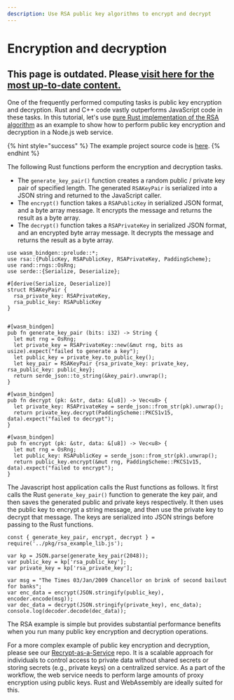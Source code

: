 ```yaml
---
description: Use RSA public key algorithms to encrypt and decrypt
---
```


# Encryption and decryption

## This page is outdated. Please[ visit here for the most up-to-date content.](https://www.secondstate.io/articles/encryption-and-decryption/)

One of the frequently performed computing tasks is public key encryption and decryption. Rust and C++ code vastly outperforms JavaScript code in these tasks. In this tutorial, let's use [pure Rust implementation of the RSA algorithm](https://crates.io/crates/rsa) as an example to show how to perform public key encryption and decryption in a Node.js web service.

{% hint style="success" %}
The example project source code is [here](https://github.com/second-state/rust-wasm-ai-demo).
{% endhint %}

The following Rust functions perform the encryption and decryption tasks.

* The `generate_key_pair()` function creates a random public / private key pair of specified length. The generated `RSAKeyPair` is serialized into a JSON string and returned to the JavaScript caller.
* The `encrypt()` function takes a `RSAPublicKey` in serialized JSON format, and a byte array message. It encrypts the message and returns the result as a byte array.
* The `decrypt()` function takes a `RSAPrivateKey` in serialized JSON format, and an encrypted byte array message. It decrypts the message and returns the result as a byte array.

```text
use wasm_bindgen::prelude::*;
use rsa::{PublicKey, RSAPublicKey, RSAPrivateKey, PaddingScheme};
use rand::rngs::OsRng;
use serde::{Serialize, Deserialize};

#[derive(Serialize, Deserialize)]
struct RSAKeyPair {
  rsa_private_key: RSAPrivateKey,
  rsa_public_key: RSAPublicKey
}


#[wasm_bindgen]
pub fn generate_key_pair (bits: i32) -> String {
  let mut rng = OsRng;
  let private_key = RSAPrivateKey::new(&mut rng, bits as usize).expect("failed to generate a key");
  let public_key = private_key.to_public_key();
  let key_pair = RSAKeyPair {rsa_private_key: private_key, rsa_public_key: public_key};
  return serde_json::to_string(&key_pair).unwrap();
}

#[wasm_bindgen]
pub fn decrypt (pk: &str, data: &[u8]) -> Vec<u8> {
  let private_key: RSAPrivateKey = serde_json::from_str(pk).unwrap();
  return private_key.decrypt(PaddingScheme::PKCS1v15, data).expect("failed to decrypt");
}

#[wasm_bindgen]
pub fn encrypt (pk: &str, data: &[u8]) -> Vec<u8> {
  let mut rng = OsRng;
  let public_key: RSAPublicKey = serde_json::from_str(pk).unwrap();
  return public_key.encrypt(&mut rng, PaddingScheme::PKCS1v15, data).expect("failed to encrypt");
}
```

The Javascript host application calls the Rust functions as follows. It first calls the Rust `generate_key_pair()` function to generate the key pair, and then saves the generated public and private keys respectively. It then uses the public key to encrypt a string message, and then use the private key to decrypt that message. The keys are serialized into JSON strings before passing to the Rust functions.

```text
const { generate_key_pair, encrypt, decrypt } = require('../pkg/rsa_example_lib.js');

var kp = JSON.parse(generate_key_pair(2048));
var public_key = kp['rsa_public_key'];
var private_key = kp['rsa_private_key'];

var msg = "The Times 03/Jan/2009 Chancellor on brink of second bailout for banks";
var enc_data = encrypt(JSON.stringify(public_key), encoder.encode(msg));
var dec_data = decrypt(JSON.stringify(private_key), enc_data);
console.log(decoder.decode(dec_data));
```

The RSA example is simple but provides substantial performance benefits when you run many public key encryption and decryption operations.

For a more complex example of public key encryption and decryption, please see our [Recrypt-as-a-Service](https://github.com/second-state/recrypt-as-a-service) repo. It is a scalable approach for individuals to control access to private data without shared secrets or storing secrets \(e.g., private keys\) on a centralized service. As a part of the workflow, the web service needs to perform large amounts of proxy encryption using public keys. Rust and WebAssembly are ideally suited for this.

